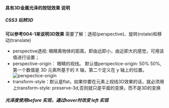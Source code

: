 #### 具有3D金属光泽的按钮效果 说明

##### CSS3 玩转3D
**可以参考004-1来说明3D效果**
需要了解：透视(perspective)、旋转(rotate)和移动(translate)

- perspective透视: 眼睛离物体的距离，即由远即小，由近即大的感觉，可用该值进行设置；
- perspective-origin： 眼睛的视线。
    默认值perspectice-origin: 50% 50%,第一个数值是 3D 元素所基于的 X 轴，第二个定义在 y 轴上的位置。
    ![perspectice-origin](http://pe7k320h3.bkt.clouddn.com/cfc39554cf565dd7444ab19611c4587.jpg)
- transform-style：默认是flat，如果你要在元素上视线3D效果的话，就必须用上transform-style: preserve-3d,否则就只是平面的变换，而不是3D的变换

##### 光泽度使用before 实现，通过hover时改变 left 实现


